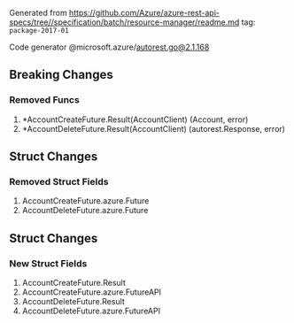 Generated from https://github.com/Azure/azure-rest-api-specs/tree//specification/batch/resource-manager/readme.md tag: `package-2017-01`

Code generator @microsoft.azure/autorest.go@2.1.168

## Breaking Changes

### Removed Funcs

1. *AccountCreateFuture.Result(AccountClient) (Account, error)
1. *AccountDeleteFuture.Result(AccountClient) (autorest.Response, error)

## Struct Changes

### Removed Struct Fields

1. AccountCreateFuture.azure.Future
1. AccountDeleteFuture.azure.Future

## Struct Changes

### New Struct Fields

1. AccountCreateFuture.Result
1. AccountCreateFuture.azure.FutureAPI
1. AccountDeleteFuture.Result
1. AccountDeleteFuture.azure.FutureAPI
